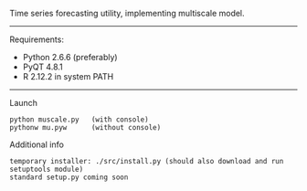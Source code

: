 Time series forecasting utility, implementing multiscale model.

---

Requirements:

* Python 2.6.6 (preferably)
* PyQT 4.8.1
* R 2.12.2 in system PATH

---

Launch

    python muscale.py   (with console)
    pythonw mu.pyw      (without console)

Additional info

    temporary installer: ./src/install.py (should also download and run setuptools module)
    standard setup.py coming soon
